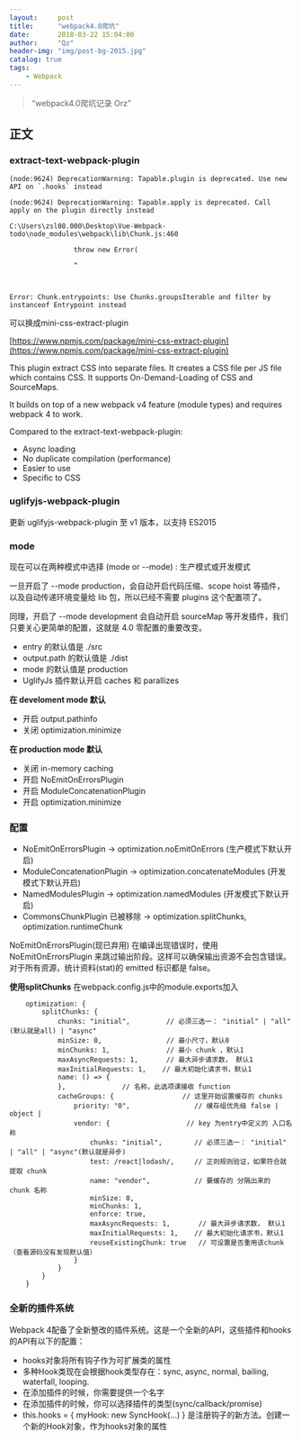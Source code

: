 ```yaml
---
layout:     post
title:      "webpack4.0爬坑"
date:       2018-03-22 15:04:00
author:     "Qz"
header-img: "img/post-bg-2015.jpg"
catalog: true
tags:
    - Webpack
---
```


> “webpack4.0爬坑记录 Orz”


## 正文

### extract-text-webpack-plugin
```
(node:9624) DeprecationWarning: Tapable.plugin is deprecated. Use new API on `.hooks` instead

(node:9624) DeprecationWarning: Tapable.apply is deprecated. Call apply on the plugin directly instead

C:\Users\zsl08.000\Desktop\Vue-Webpack-todo\node_modules\webpack\lib\Chunk.js:460

                throw new Error(

                ^



Error: Chunk.entrypoints: Use Chunks.groupsIterable and filter by instanceof Entrypoint instead
```

可以换成mini-css-extract-plugin

[https://www.npmjs.com/package/mini-css-extract-plugin](https://www.npmjs.com/package/mini-css-extract-plugin)


This plugin extract CSS into separate files. It creates a CSS file per JS file which contains CSS. It supports On-Demand-Loading of CSS and SourceMaps.

It builds on top of a new webpack v4 feature (module types) and requires webpack 4 to work.


Compared to the extract-text-webpack-plugin:
* Async loading
* No duplicate compilation (performance)
* Easier to use
* Specific to CSS

### uglifyjs-webpack-plugin
更新 uglifyjs-webpack-plugin 至 v1 版本，以支持 ES2015



### mode 
现在可以在两种模式中选择 (mode or --mode) : 生产模式或开发模式

一旦开启了 --mode production，会自动开启代码压缩、scope hoist 等插件，以及自动传递环境变量给 lib 包，所以已经不需要 plugins 这个配置项了。

同理，开启了 --mode development 会自动开启 sourceMap 等开发插件，我们只要关心更简单的配置，这就是 4.0 零配置的重要改变。


* entry 的默认值是 ./src 
* output.path 的默认值是 ./dist
* mode 的默认值是 production
* UglifyJs 插件默认开启 caches 和 parallizes

**在 develoment mode 默认**

* 开启 output.pathinfo 
* 关闭 optimization.minimize 


**在 production mode 默认**

* 关闭 in-memory caching
* 开启 NoEmitOnErrorsPlugin
* 开启 ModuleConcatenationPlugin
* 开启 optimization.minimize 




### 配置
* NoEmitOnErrorsPlugin -> optimization.noEmitOnErrors (生产模式下默认开启)
* ModuleConcatenationPlugin -> optimization.concatenateModules (开发模式下默认开启)
* NamedModulesPlugin -> optimization.namedModules (开发模式下默认开启)
* CommonsChunkPlugin 已被移除 -> optimization.splitChunks, optimization.runtimeChunk

NoEmitOnErrorsPlugin(现已弃用)
在编译出现错误时，使用 NoEmitOnErrorsPlugin 来跳过输出阶段。这样可以确保输出资源不会包含错误。对于所有资源，统计资料(stat)的 emitted 标识都是 false。

**使用splitChunks**
在webpack.config.js中的module.exports加入
```
    optimization: {
        splitChunks: {
            chunks: "initial",         // 必须三选一： "initial" | "all"(默认就是all) | "async"
            minSize: 0,                // 最小尺寸，默认0
            minChunks: 1,              // 最小 chunk ，默认1
            maxAsyncRequests: 1,       // 最大异步请求数， 默认1
            maxInitialRequests: 1,    // 最大初始化请求书，默认1
            name: () => {
            },              // 名称，此选项课接收 function
            cacheGroups: {                 // 这里开始设置缓存的 chunks
                priority: "0",                // 缓存组优先级 false | object |
                vendor: {                   // key 为entry中定义的 入口名称
                    chunks: "initial",        // 必须三选一： "initial" | "all" | "async"(默认就是异步)
                    test: /react|lodash/,     // 正则规则验证，如果符合就提取 chunk
                    name: "vendor",           // 要缓存的 分隔出来的 chunk 名称
                    minSize: 0,
                    minChunks: 1,
                    enforce: true,
                    maxAsyncRequests: 1,       // 最大异步请求数， 默认1
                    maxInitialRequests: 1,    // 最大初始化请求书，默认1
                    reuseExistingChunk: true   // 可设置是否重用该chunk（查看源码没有发现默认值）
                }
            }
        }
    }
```


### 全新的插件系统
Webpack 4配备了全新整改的插件系统。这是一个全新的API，这些插件和hooks的API有以下的配置：

* hooks对象将所有钩子作为可扩展类的属性
* 多种Hook类现在会根据hook类型存在：sync, async, normal, bailing, waterfall, looping.
* 在添加插件的时候，你需要提供一个名字
* 在添加插件的时候，你可以选择插件的类型(sync/callback/promise)
* this.hooks = { myHook: new SyncHook(…) } 是注册钩子的新方法。创建一个新的Hook对象，作为hooks对象的属性





